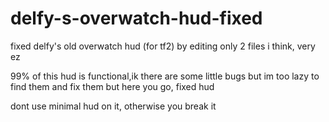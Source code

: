 # delfy-s-overwatch-hud-fixed
fixed delfy's old overwatch hud (for tf2) by editing only 2 files i think, very ez

99% of this hud is functional,ik there are some little bugs but im too lazy to find them and fix them but here you go, fixed hud

dont use minimal hud on it, otherwise you break it
